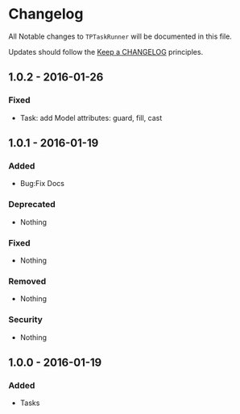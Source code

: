 # Changelog

All Notable changes to `TPTaskRunner` will be documented in this file.

Updates should follow the [Keep a CHANGELOG](http://keepachangelog.com/) principles.

## 1.0.2 - 2016-01-26

### Fixed
- Task: add Model attributes: guard, fill, cast

## 1.0.1 - 2016-01-19

### Added
- Bug:Fix Docs

### Deprecated
- Nothing

### Fixed
- Nothing

### Removed
- Nothing

### Security
- Nothing


## 1.0.0 - 2016-01-19

### Added
- Tasks